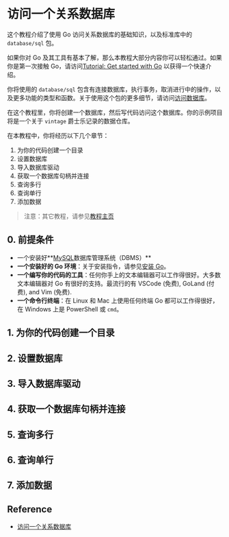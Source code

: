 # 访问一个关系数据库

这个教程介绍了使用 Go 访问关系数据库的基础知识，以及标准库中的 `database/sql` 包。

如果你对 Go 及其工具有基本了解，那么本教程大部分内容你可以轻松通过。如果你是第一次接触 Go，请访问[Tutorial: Get started with Go](https://go.dev/doc/tutorial/getting-started.html) 以获得一个快速介绍。

你将使用的 `database/sql` 包含有连接数据库，执行事务，取消进行中的操作，以及更多功能的类型和函数。关于使用这个包的更多细节，请访问[访问数据库](https://go.dev/doc/database/index)。

在这个教程里，你将创建一个数据库，然后写代码访问这个数据库。你的示例项目将是一个关于 `vintage` 爵士乐记录的数据仓库。

在本教程中，你将经历以下几个章节：

1. 为你的代码创建一个目录
2. 设置数据库
3. 导入数据库驱动
4. 获取一个数据库句柄并连接
5. 查询多行
6. 查询单行
7. 添加数据

> 注意：其它教程，请参见[教程主页](https://go.dev/doc/tutorial/index.html)

## 0. 前提条件

- 一个安装好**[MySQL](https://dev.mysql.com/doc/mysql-installation-excerpt/5.7/en/)数据库管理系统（DBMS）**
- **一个安装好的 Go 环境**：关于安装指令，请参见[安装 Go](https://go.dev/doc/install)。
- **一个编写你的代码的工具**：任何你手上的文本编辑器可以工作得很好。大多数文本编辑器对 Go 有很好的支持。最流行的有 VSCode (免费), GoLand (付费), and Vim (免费).
- **一个命令行终端**：在 Linux 和 Mac 上使用任何终端 Go 都可以工作得很好，在 Windows 上是 PowerShell 或 `cmd`。

## 1. 为你的代码创建一个目录

## 2. 设置数据库

## 3. 导入数据库驱动

## 4. 获取一个数据库句柄并连接

## 5. 查询多行

## 6. 查询单行


## 7. 添加数据

## Reference

- [访问一个关系数据库](https://go.dev/doc/tutorial/database-access)